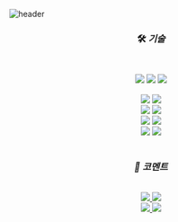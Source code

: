 
![header](https://capsule-render.vercel.app/api?type=waving&color=0:C7CDD9,100:ECE4DC&height=300&section=header&text=Hello!&fontSize=90&fontColor=FFFFFF)




<h3 align="center"><b>🛠 <i>기술</b></h3>
</br>
<p align="center">
<img src="https://img.shields.io/badge/c-00599C?style=for-the-badge&logo=c&logoColor=white">
<img src="https://img.shields.io/badge/java-007396?style=for-the-badge&logo=JAVA&logoColor=white">
<img src="https://img.shields.io/badge/kotlin-7F52FF?style=for-the-badge&logo=kotlin&logoColor=white">
  <br>
  <br>
<img src="https://img.shields.io/badge/git-F05032?style=for-the-badge&logo=Git&logoColor=white">
<img src="https://img.shields.io/badge/github-181717?style=for-the-badge&logo=Github&logoColor=white">
  <br>
<img src="https://img.shields.io/badge/Visual Studio Code-007ACC?style=for-the-badge&logo=Visual Studio Code&logoColor=white">  
<img src="https://img.shields.io/badge/Visual Studio-5C2D91?style=for-the-badge&logo=Visual Studio&logoColor=white">  
  <br>
<img src="https://img.shields.io/badge/IntelliJ IDEA-000000?style=for-the-badge&logo=IntelliJ IDEA&logoColor=white">  
<img src="https://img.shields.io/badge/Eclipse IDE-2C2255?style=for-the-badge&logo=Eclipse IDE&logoColor=white">  
  <br>
<img src="https://img.shields.io/badge/Figma-F24E1E?style=for-the-badge&logo=Figma&logoColor=white">
<img src="https://img.shields.io/badge/Adobe Illustrator-FF9A00?style=for-the-badge&logo=Adobe Illustrator&logoColor=white">
  
  
<br>
<br>
  <h3 align="center"><b>💭 코멘트</b></h3>
<p align="center">
<br>
<a href="https://www.instagram.com/ani._n0/" target="_blank"><img src="https://img.shields.io/badge/ani._n0-E4405F?style=for-the-badge&logo=Instagram&logoColor=white">
<a href="https://ani-.notion.site/f739893ebec34c448ca5ed0a1a3d1402?v=7003162af2334492b3f4c46ec9f32606" target="_blank"><img src="https://img.shields.io/badge/Project-000000?style=for-the-badge&logo=Notion&logoColor=white">
  <br>
<img src="https://img.shields.io/badge/아니 9270-5865F2?style=for-the-badge&logo=Discord&logoColor=white">
<img src="https://img.shields.io/badge/ojno7777@gmail.com-EA4335?style=for-the-badge&logo=gmail&logoColor=white">
